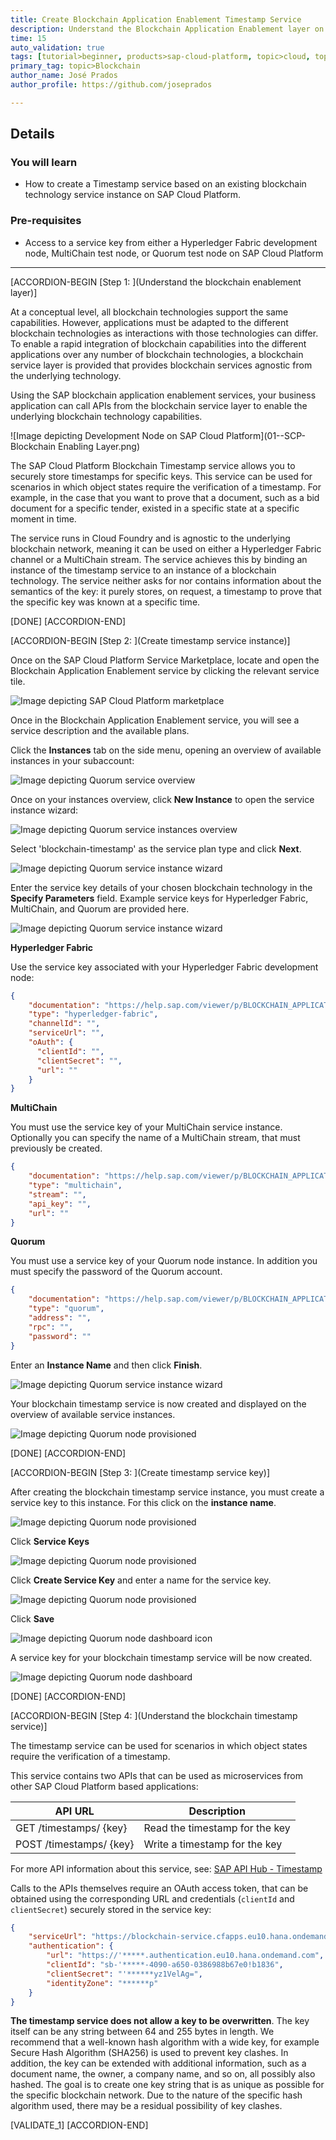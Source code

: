 ```yaml
---
title: Create Blockchain Application Enablement Timestamp Service
description: Understand the Blockchain Application Enablement layer on the SAP Cloud Platform, and then configure and use the timestamp service.
time: 15
auto_validation: true
tags: [tutorial>beginner, products>sap-cloud-platform, topic>cloud, topic>blockchain]
primary_tag: topic>Blockchain
author_name: José Prados
author_profile: https://github.com/joseprados

---
```


## Details
### You will learn
  - How to create a Timestamp service based on an existing blockchain technology service instance on SAP Cloud Platform.

### Pre-requisites
- Access to a service key from either a Hyperledger Fabric development node, MultiChain test node, or Quorum test node on SAP Cloud Platform

---

[ACCORDION-BEGIN [Step 1: ](Understand the blockchain enablement layer)]

At a conceptual level, all blockchain technologies support the same capabilities. However, applications must be adapted to the different blockchain technologies as interactions with those technologies can differ. To enable a rapid integration of blockchain capabilities into the different applications over any number of blockchain technologies, a blockchain service layer is provided that provides blockchain services agnostic from the underlying technology.

Using the SAP blockchain application enablement services, your business application can call APIs from the blockchain service layer to enable the underlying blockchain technology capabilities.

![Image depicting Development Node on SAP Cloud Platform](01--SCP-Blockchain Enabling Layer.png)

The SAP Cloud Platform Blockchain Timestamp service allows you to securely store timestamps for specific keys. This service can be used for scenarios in which object states require the verification of a timestamp. For example, in the case that you want to prove that a document, such as a bid document for a specific tender, existed in a specific state at a specific moment in time.

The service runs in Cloud Foundry and is agnostic to the underlying blockchain network, meaning it can be used on either a Hyperledger Fabric channel or a MultiChain stream. The service achieves this by binding an instance of the timestamp service to an instance of a blockchain technology. The service neither asks for nor contains information about the semantics of the key: it purely stores, on request, a timestamp to prove that the specific key was known at a specific time.

[DONE]
[ACCORDION-END]

[ACCORDION-BEGIN [Step 2: ](Create timestamp service instance)]

Once on the SAP Cloud Platform Service Marketplace, locate and open the Blockchain Application Enablement service by clicking the relevant service tile.

![Image depicting SAP Cloud Platform marketplace](02--SCP-ServiceMarketplace.png)

Once in the Blockchain Application Enablement service, you will see a service description and the available plans.

Click the **Instances** tab on the side menu, opening an overview of available instances in your subaccount:

![Image depicting Quorum service overview](03--BAE-Service-Overview.png)

Once on your instances overview, click **New Instance** to open the service instance wizard:

![Image depicting Quorum service instances overview](04--BEA-Instance-Overview.png)

Select 'blockchain-timestamp' as the service plan type and click **Next**.

![Image depicting Quorum service instance wizard](05--BAE-Create-Instance.png)

Enter the service key details of your chosen blockchain technology in the **Specify Parameters** field. Example service keys for Hyperledger Fabric, MultiChain, and Quorum are provided here.

![Image depicting Quorum service instance wizard](06--BAE-Create-Instance.png)

**Hyperledger Fabric**

Use the service key associated with your Hyperledger Fabric development node:

```JSON
{
	"documentation": "https://help.sap.com/viewer/p/BLOCKCHAIN_APPLICATION_ENABLEMENT",
	"type": "hyperledger-fabric",
	"channelId": "",
	"serviceUrl": "",
	"oAuth": {
	  "clientId": "",
	  "clientSecret": "",
	  "url": ""
	}
}
```

**MultiChain**

You must use the service key of your MultiChain service instance. Optionally you can specify the name of a MultiChain stream, that must previously be created.   

```JSON
{
	"documentation": "https://help.sap.com/viewer/p/BLOCKCHAIN_APPLICATION_ENABLEMENT",
	"type": "multichain",
	"stream": "",
	"api_key": "",
	"url": ""
}
```
**Quorum**

You must use a service key of your Quorum node instance. In addition you must specify the password of the Quorum account.
```JSON
{
	"documentation": "https://help.sap.com/viewer/p/BLOCKCHAIN_APPLICATION_ENABLEMENT",
	"type": "quorum",
	"address": "",
	"rpc": "",
	"password": ""
}
```

Enter an **Instance Name** and then click **Finish**.

![Image depicting Quorum service instance wizard](07--BAE-Create-Instance.png)

Your blockchain timestamp service is now created and displayed on the overview of available service instances.

![Image depicting Quorum node provisioned](06--BAE-Node-Created.png)

[DONE]
[ACCORDION-END]

[ACCORDION-BEGIN [Step 3: ](Create timestamp service key)]

After creating the blockchain timestamp service instance, you must create a service key to this instance. For this click on the **instance name**.

![Image depicting Quorum node provisioned](07--BAE-Node-Created.png)

Click **Service Keys**

![Image depicting Quorum node provisioned](08--BAE-Node-Created.png)

Click **Create Service Key** and enter a name for the service key.

![Image depicting Quorum node provisioned](09--BAE-Node-Created.png)

Click **Save**

![Image depicting Quorum node dashboard icon](10--BAE-Node-Created.png)

A service key for your blockchain timestamp service will be now created.

![Image depicting Quorum node dashboard](08--BAE-Service-Key-Created.png)

[DONE]
[ACCORDION-END]

[ACCORDION-BEGIN [Step 4: ](Understand the blockchain timestamp service)]

The timestamp service can be used for scenarios in which object states require the verification of a timestamp.

This service contains two APIs that can be used as microservices from other SAP Cloud Platform based applications:

| API URL |Description   |
|---|---|
|  GET /timestamps/ {key} |  Read the timestamp for the key |
|  POST /timestamps/ {key}  | Write a timestamp for the key  |

For more API information about this service, see: [SAP API Hub - Timestamp](https://api.sap.com/api/timestamp/resource)

Calls to the APIs themselves require an OAuth access token, that can be obtained using the corresponding URL and credentials (`clientId` and `clientSecret`) securely stored in the service key:

```JSON
{
	"serviceUrl": "https://blockchain-service.cfapps.eu10.hana.ondemand.com/blockchain/timestamp/api/v1/",
	"authentication": {
		"url": "https://'*****.authentication.eu10.hana.ondemand.com",
		"clientId": "sb-'*****-4090-a650-0386988b67e0!b1836",
		"clientSecret": "'******yz1VelAg=",
		"identityZone": "******p"
	}
}
```

**The timestamp service does not allow a key to be overwritten**. The key itself can be any string between 64 and 255 bytes in length. We recommend that a well-known hash algorithm with a wide key, for example Secure Hash Algorithm (SHA256) is used to prevent key clashes. In addition, the key can be extended with additional information, such as a document name, the owner, a company name, and so on, all possibly also hashed. The goal is to create one key string that is as unique as possible for the specific blockchain network. Due to the nature of the specific hash algorithm used, there may be a residual possibility of key clashes.

[VALIDATE_1]
[ACCORDION-END]
